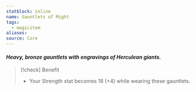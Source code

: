 ```yaml
---
statblock: inline
name: Gauntlets of Might
tags:
  - magicitem
aliases: 
source: Core
---
```

#### *Heavy, bronze gauntlets with engravings of Herculean giants.*

>[!check] Benefit
>- Your Strength stat becomes 18 (+4) while wearing these gauntlets.
